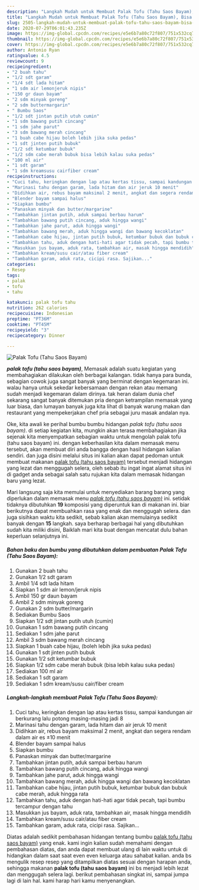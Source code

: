 ```yaml
---
description: "Langkah Mudah untuk Membuat Palak Tofu (Tahu Saos Bayam), Bisa Manjain Lidah"
title: "Langkah Mudah untuk Membuat Palak Tofu (Tahu Saos Bayam), Bisa Manjain Lidah"
slug: 2505-langkah-mudah-untuk-membuat-palak-tofu-tahu-saos-bayam-bisa-manjain-lidah
date: 2020-07-29T06:01:43.235Z
image: https://img-global.cpcdn.com/recipes/e5e6b7a80c72f807/751x532cq70/palak-tofu-tahu-saos-bayam-foto-resep-utama.jpg
thumbnail: https://img-global.cpcdn.com/recipes/e5e6b7a80c72f807/751x532cq70/palak-tofu-tahu-saos-bayam-foto-resep-utama.jpg
cover: https://img-global.cpcdn.com/recipes/e5e6b7a80c72f807/751x532cq70/palak-tofu-tahu-saos-bayam-foto-resep-utama.jpg
author: Antonio Ryan
ratingvalue: 4.5
reviewcount: 9
recipeingredient:
- "2 buah tahu"
- "1/2 sdt garam"
- "1/4 sdt lada hitam"
- "1 sdm air lemonjeruk nipis"
- "150 gr daun bayam"
- "2 sdm minyak goreng"
- "2 sdm buttermargarin"
- " Bumbu Saos"
- "1/2 sdt jintan putih utuh cumin"
- "1 sdm bawang putih cincang"
- "1 sdm jahe parut"
- "3 sdm bawang merah cincang"
- "1 buah cabe hijau boleh lebih jika suka pedas"
- "1 sdt jinten putih bubuk"
- "1/2 sdt ketumbar bubuk"
- "1/2 sdm cabe merah bubuk bisa lebih kalau suka pedas"
- "100 ml air"
- "1 sdt garam"
- "1 sdm kreamsusu cairfiber cream"
recipeinstructions:
- "Cuci tahu, keringkan dengan lap atau kertas tissu, sampai kandungan air berkurang lalu potong masing-masing jadi 8"
- "Marinasi tahu dengan garam, lada hitam dan air jeruk 10 menit"
- "Didihkan air, rebus bayam maksimal 2 menit, angkat dan segera rendam dalam air es ±10 menit"
- "Blender bayam sampai halus"
- "Siapkan bumbu"
- "Panaskan minyak dan butter/margarine"
- "Tambahkan jintan putih, aduk sampai berbau harum"
- "Tambahkan bawang putih cincang, aduk hingga wangi"
- "Tambahkan jahe parut, aduk hingga wangi"
- "Tambahkan bawang merah, aduk hingga wangi dan bawang kecoklatan"
- "Tambahkan cabe hijau, jintan putih bubuk, ketumbar bubuk dan bubuk cabe merah, aduk hingga rata"
- "Tambahkan tahu, aduk dengan hati-hati agar tidak pecah, tapi bumbu tercampur dengan tahu"
- "Masukkan jus bayam, aduk rata, tambahkan air, masak hingga mendidih"
- "Tambahkan kream/susu cair/atau fiber cream"
- "Tambahkan garam, aduk rata, cicipi rasa. Sajikan..."
categories:
- Resep
tags:
- palak
- tofu
- tahu

katakunci: palak tofu tahu 
nutrition: 262 calories
recipecuisine: Indonesian
preptime: "PT36M"
cooktime: "PT45M"
recipeyield: "3"
recipecategory: Dinner

---
```



![Palak Tofu (Tahu Saos Bayam)](https://img-global.cpcdn.com/recipes/e5e6b7a80c72f807/751x532cq70/palak-tofu-tahu-saos-bayam-foto-resep-utama.jpg)

<b><i>palak tofu (tahu saos bayam)</i></b>, Memasak adalah suatu kegiatan yang membahagiakan dilakukan oleh berbagai kalangan. tidak hanya para bunda, sebagian cowok juga sangat banyak yang berminat dengan kegemaran ini. walau hanya untuk sekedar kebersamaan dengan rekan atau memang sudah menjadi kegemaran dalam dirinya. tak heran dalam dunia chef sekarang sangat banyak ditemukan pria dengan ketrampilan memasak yang luar biasa, dan lumayan banyak juga kita lihat di banyak warung makan dan restaurant yang mempekerjakan chef pria sebagai juru masak andalan nya.



Oke, kita awali ke perihal bumbu bumbu hidangan <i>palak tofu (tahu saos bayam)</i>. di setiap kegiatan kita, mungkin akan terasa membahagiakan jika sejenak kita menyempatkan sebagian waktu untuk mengolah palak tofu (tahu saos bayam) ini. dengan keberhasilan kita dalam memasak menu tersebut, akan membuat diri anda bangga dengan hasil hidangan kalian sendiri. dan juga disini melalui situs ini kalian akan dapat pedoman untuk membuat makanan <u>palak tofu (tahu saos bayam)</u> tersebut menjadi hidangan yang lezat dan menggugah selera, oleh sebab itu ingat ingat alamat situs ini di gadget anda sebagai salah satu rujukan kita dalam memasak hidangan baru yang lezat.


Mari langsung saja kita memulai untuk menyediakan barang barang yang diperlukan dalam memasak menu <u><i>palak tofu (tahu saos bayam)</i></u> ini. setidak tidaknya dibutuhkan <b>19</b> komposisi yang diperuntuk kan di makanan ini. biar berikutnya dapat membuahkan rasa yang enak dan menggugah selera. dan juga sisihkan waktu kita sedikit, sebab kalian akan memulainya sedikit banyak dengan <b>15</b> langkah. saya berharap berbagai hal yang dibutuhkan sudah kita miliki disini, Baiklah mari kita buat dengan mencatat dulu bahan keperluan selanjutnya ini.

<!--inarticleads1-->

##### Bahan baku dan bumbu yang dibutuhkan dalam pembuatan Palak Tofu (Tahu Saos Bayam):

1. Gunakan 2 buah tahu
1. Gunakan 1/2 sdt garam
1. Ambil 1/4 sdt lada hitam
1. Siapkan 1 sdm air lemon/jeruk nipis
1. Ambil 150 gr daun bayam
1. Ambil 2 sdm minyak goreng
1. Gunakan 2 sdm butter/margarin
1. Sediakan  Bumbu Saos
1. Siapkan 1/2 sdt jintan putih utuh (cumin)
1. Gunakan 1 sdm bawang putih cincang
1. Sediakan 1 sdm jahe parut
1. Ambil 3 sdm bawang merah cincang
1. Siapkan 1 buah cabe hijau, (boleh lebih jika suka pedas)
1. Gunakan 1 sdt jinten putih bubuk
1. Gunakan 1/2 sdt ketumbar bubuk
1. Siapkan 1/2 sdm cabe merah bubuk (bisa lebih kalau suka pedas)
1. Sediakan 100 ml air
1. Sediakan 1 sdt garam
1. Sediakan 1 sdm kream/susu cair/fiber cream




<!--inarticleads2-->

##### Langkah-langkah membuat Palak Tofu (Tahu Saos Bayam):

1. Cuci tahu, keringkan dengan lap atau kertas tissu, sampai kandungan air berkurang lalu potong masing-masing jadi 8
1. Marinasi tahu dengan garam, lada hitam dan air jeruk 10 menit
1. Didihkan air, rebus bayam maksimal 2 menit, angkat dan segera rendam dalam air es ±10 menit
1. Blender bayam sampai halus
1. Siapkan bumbu
1. Panaskan minyak dan butter/margarine
1. Tambahkan jintan putih, aduk sampai berbau harum
1. Tambahkan bawang putih cincang, aduk hingga wangi
1. Tambahkan jahe parut, aduk hingga wangi
1. Tambahkan bawang merah, aduk hingga wangi dan bawang kecoklatan
1. Tambahkan cabe hijau, jintan putih bubuk, ketumbar bubuk dan bubuk cabe merah, aduk hingga rata
1. Tambahkan tahu, aduk dengan hati-hati agar tidak pecah, tapi bumbu tercampur dengan tahu
1. Masukkan jus bayam, aduk rata, tambahkan air, masak hingga mendidih
1. Tambahkan kream/susu cair/atau fiber cream
1. Tambahkan garam, aduk rata, cicipi rasa. Sajikan...




Diatas adalah sedikit pembahasan hidangan tentang bumbu <u>palak tofu (tahu saos bayam)</u> yang enak. kami ingin kalian sudah memahami dengan pembahasan diatas, dan anda dapat membuat ulang di lain waktu untuk di hidangkan dalam saat saat even even keluarga atau sahabat kalian. anda bs mengulik resep resep yang ditampilkan diatas sesuai dengan harapan anda, sehingga makanan <b>palak tofu (tahu saos bayam)</b> ini bs menjadi lebih lezat dan menggugah selera lagi. berikut pembahasan singkat ini, sampai jumpa lagi di lain hal. kami harap hari kamu menyenangkan.
